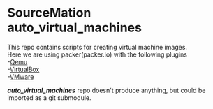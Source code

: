 # SourceMation auto_virtual_machines
This repo contains scripts for creating virtual machine images.  
Here we are using packer(packer.io) with the following plugins  
-[Qemu](https://github.com/hashicorp/packer-plugin-qemu)  
-[VirtualBox](https://github.com/hashicorp/packer-plugin-virtualbox)  
-[VMware](https://github.com/hashicorp/packer-plugin-vmware)  

***auto_virtual_machines*** repo doesn't produce anything, but could be imported as a git submodule.